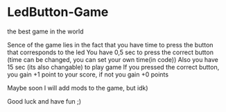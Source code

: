 # LedButton-Game
the best game in the world 


Sence of the game lies in the fact that you have time to press the button that corresponds to the led
You have 0,5 sec to press the correct button (time can be changed, you can set your own time(in code))
Also you have 15 sec (its also changable) to play game
If you pressed the correct button, you gain +1 point to your score, if not you gain +0 points

Maybe soon I will add mods to the game, but idk)

Good luck and have fun ;)
